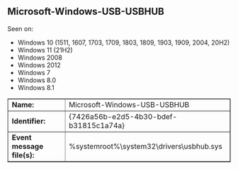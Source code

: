 ## Microsoft-Windows-USB-USBHUB

Seen on:
* Windows 10 (1511, 1607, 1703, 1709, 1803, 1809, 1903, 1909, 2004, 20H2)
* Windows 11 (21H2)
* Windows 2008
* Windows 2012
* Windows 7
* Windows 8.0
* Windows 8.1

<table border="1" class="docutils">
  <tbody>
    <tr>
      <td><b>Name:</b></td>
      <td>Microsoft-Windows-USB-USBHUB</td>
    </tr>
    <tr>
      <td><b>Identifier:</b></td>
      <td>{7426a56b-e2d5-4b30-bdef-b31815c1a74a}</td>
    </tr>
    <tr>
      <td><b>Event message file(s):</b></td>
      <td>%systemroot%\system32\drivers\usbhub.sys</td>
    </tr>
  </tbody>
</table>

&nbsp;

